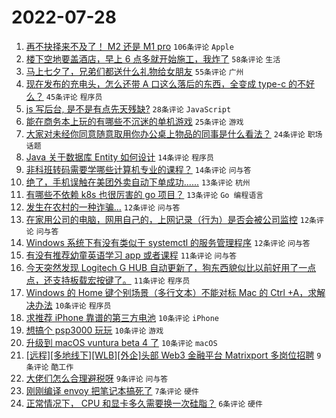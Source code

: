 # 2022-07-28

1. [再不抉择来不及了！ M2 还是 M1 pro](https://www.v2ex.com/t/869141) `106条评论` `Apple`
1. [楼下空地要盖酒店，早上 6 点多就开始施工，我炸了](https://www.v2ex.com/t/869134) `58条评论` `生活`
1. [马上七夕了，兄弟们都送什么礼物给女朋友](https://www.v2ex.com/t/869148) `55条评论` `广州`
1. [现在发布的充电头，怎么还带 A 口这么落后的东西，全变成 type-c 的不好么？](https://www.v2ex.com/t/869188) `45条评论` `程序员`
1. [js 写后台, 是不是有点先天残缺?](https://www.v2ex.com/t/869194) `28条评论` `JavaScript`
1. [能在商务本上玩的有哪些不沉迷的单机游戏](https://www.v2ex.com/t/869187) `25条评论` `游戏`
1. [大家对未经你同意随意取用你办公桌上物品的同事是什么看法？](https://www.v2ex.com/t/869186) `24条评论` `职场话题`
1. [Java 关于数据库 Entity 如何设计](https://www.v2ex.com/t/869153) `14条评论` `程序员`
1. [非科班转码需要学哪些计算机专业的课程？](https://www.v2ex.com/t/869135) `14条评论` `问与答`
1. [绝了，手机误触在美团外卖自动下单成功......](https://www.v2ex.com/t/869213) `13条评论` `杭州`
1. [有哪些不依赖 k8s 也很厉害的 go 项目？](https://www.v2ex.com/t/869160) `13条评论` `Go 编程语言`
1. [发生在农村的一种诈骗...](https://www.v2ex.com/t/869149) `12条评论` `问与答`
1. [在家用公司的电脑，网用自己的，上网记录（行为）是否会被公司监控](https://www.v2ex.com/t/869139) `12条评论` `问与答`
1. [Windows 系统下有没有类似于 systemctl 的服务管理程序](https://www.v2ex.com/t/869138) `12条评论` `问与答`
1. [有没有推荐幼童英语学习 app 或者课程](https://www.v2ex.com/t/869197) `11条评论` `问与答`
1. [今天突然发现 Logitech G HUB 自动更新了，狗东西貌似比以前好用了一点点，还支持板载宏按键了。](https://www.v2ex.com/t/869169) `11条评论` `程序员`
1. [Windows 的 Home 键个别场景（多行文本）不能对标 Mac 的 Ctrl +A，求解决办法](https://www.v2ex.com/t/869209) `10条评论` `程序员`
1. [求推荐 iPhone 靠谱的第三方电池](https://www.v2ex.com/t/869166) `10条评论` `iPhone`
1. [想搞个 psp3000 玩玩](https://www.v2ex.com/t/869157) `10条评论` `游戏`
1. [升级到 macOS vuntura beta 4 了](https://www.v2ex.com/t/869144) `10条评论` `macOS`
1. [[远程][多地线下][WLB][外企]头部 Web3 金融平台 Matrixport 多岗位招聘](https://www.v2ex.com/t/869201) `9条评论` `酷工作`
1. [大佬们怎么合理避税呀](https://www.v2ex.com/t/869163) `9条评论` `问与答`
1. [刚刚编译 envoy 把笔记本搞死了](https://www.v2ex.com/t/869185) `7条评论` `硬件`
1. [正常情况下， CPU 和显卡多久需要换一次硅脂？](https://www.v2ex.com/t/869216) `6条评论` `硬件`

